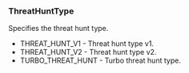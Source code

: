 ### ThreatHuntType
Specifies the threat hunt type.

- THREAT_HUNT_V1 - Threat hunt type v1.
- THREAT_HUNT_V2 - Threat hunt type v2.
- TURBO_THREAT_HUNT - Turbo threat hunt type.

